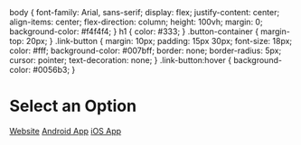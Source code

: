 <!DOCTYPE html>
<html lang="en">
<head>
    <meta charset="UTF-8">
    <meta name="viewport" content="width=device-width, initial-scale=1.0">
    <MADAN SWEETS AND RESTAURANT>
    body {
            font-family: Arial, sans-serif;
            display: flex;
            justify-content: center;
            align-items: center;
            flex-direction: column;
            height: 100vh;
            margin: 0;
            background-color: #f4f4f4;
        }
        h1 {
            color: #333;
        }
        .button-container {
            margin-top: 20px;
        }
        .link-button {
            margin: 10px;
            padding: 15px 30px;
            font-size: 18px;
            color: #fff;
            background-color: #007bff;
            border: none;
            border-radius: 5px;
            cursor: pointer;
            text-decoration: none;
        }
        .link-button:hover {
            background-color: #0056b3;
        }
    </style>
</head>
<body>
    <h1>Select an Option</h1>
    <div class="button-container">
        <a href="https://meraki-web-bvdc.sites.meraki.zone/" class="link-button" target="_blank">Website</a>
        <a href="https://play.google.com/store/apps/details?id=com.urbanpiper.madansweetsandrestaurant.com&pli=1" class="link-button" target="_blank">Android App</a>
        <a href="https://apps.apple.com/in/app/madan-sweets-and-restaurant/id6459581760" class="link-button" target="_blank">iOS App</a>
    </div>
</body>
</html>
